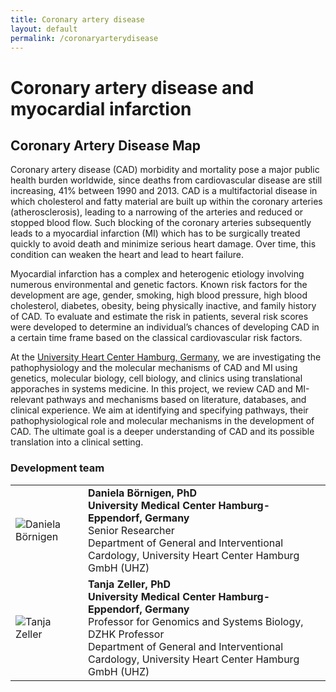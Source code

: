 ```yaml
---
title: Coronary artery disease
layout: default
permalink: /coronaryarterydisease
---
```



# Coronary artery disease and myocardial infarction

## Coronary Artery Disease Map

<p>Coronary artery disease (CAD) morbidity and mortality pose a major public health burden worldwide, since deaths from cardiovascular disease are still increasing, 41% between 1990 and 2013. CAD is a multifactorial disease in which cholesterol and fatty material are built up within the coronary arteries (atherosclerosis), leading to a narrowing of the arteries and reduced or stopped blood flow. Such blocking of the coronary arteries subsequently leads to a myocardial infarction (MI) which has to be surgically treated quickly to avoid death and minimize serious heart damage. Over time, this condition can weaken the heart and lead to heart failure.</p>

<p>Myocardial infarction has a complex and heterogenic etiology involving numerous environmental and genetic factors. Known risk factors for the development are age, gender, smoking, high blood pressure, high blood cholesterol, diabetes, obesity, being physically inactive, and family history of CAD. To evaluate and estimate the risk in patients, several risk scores were developed to determine an individual’s chances of developing CAD in a certain time frame based on the classical cardiovascular risk factors.</p>

<p>At the <a href="https://www.uke.de/kliniken-institute/kliniken/allgemeine-und-interventionelle-kardiologie/forschung/schwerpunkte/forschung_ag_zeller.html" target="_blank">University Heart Center Hamburg, Germany</a>, we are investigating the pathophysiology and the molecular mechanisms of CAD and MI using genetics, molecular biology, cell biology, and clinics using translational apporaches in systems medicine. In this project, we review CAD and MI-relevant pathways and mechanisms based on literature, databases, and clinical experience. We aim at identifying and specifying pathways, their pathophysiological role and molecular mechanisms in the development of CAD. The ultimate goal is a deeper understanding of CAD and its possible translation into a clinical setting.</p>


<h3 id="developersteam">Development team</h3>

<table>
<tr>
<td style="width: 100px;"><img src="../images/team/DanielaBörnigen.jpg" alt="Daniela Börnigen" /></td>
<td><strong>Daniela Börnigen, PhD</strong><br />
<strong>University Medical Center Hamburg-Eppendorf, Germany</strong>
<br />Senior Researcher
<br />Department of General and Interventional Cardology, University Heart Center Hamburg GmbH (UHZ)</td>
</tr>
<tr>
<td><img src="../images/team/TanjaZeller.jpg" alt="Tanja Zeller" /></td>
<td><strong>Tanja Zeller, PhD</strong><br />
<strong>University Medical Center Hamburg-Eppendorf, Germany</strong>
<br />Professor for Genomics and Systems Biology, DZHK Professor
<br />Department of General and Interventional Cardology, University Heart Center Hamburg GmbH (UHZ)</td>
</tr>
</table>
